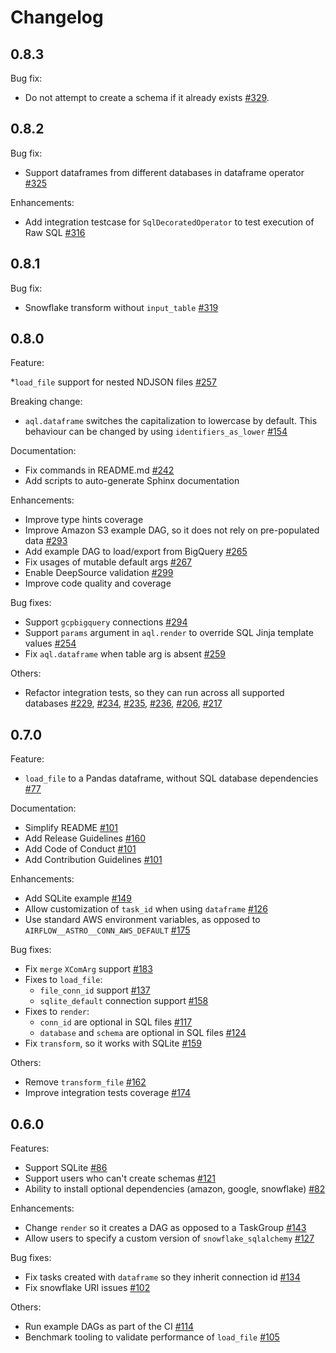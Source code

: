 # Changelog

## 0.8.3

Bug fix:
* Do not attempt to create a schema if it already exists [#329](https://github.com/astro-projects/astro/issues/329).


## 0.8.2

Bug fix:
* Support dataframes from different databases in dataframe operator [#325](https://github.com/astro-projects/astro/pull/325)

Enhancements:
* Add integration testcase for `SqlDecoratedOperator` to test execution of Raw SQL [#316](https://github.com/astro-projects/astro/pull/316)


## 0.8.1

Bug fix:
* Snowflake transform without `input_table` [#319](https://github.com/astro-projects/astro/issues/319)


## 0.8.0

Feature:

*`load_file` support for nested NDJSON files [#257](https://github.com/astro-projects/astro/issues/257)

Breaking change:
* `aql.dataframe` switches the capitalization to lowercase by default. This behaviour can be changed by using `identifiers_as_lower` [#154](https://github.com/astro-projects/astro/issues/154)

Documentation:
* Fix commands in README.md [#242](https://github.com/astro-projects/astro/issues/242)
* Add scripts to auto-generate Sphinx documentation

Enhancements:
* Improve type hints coverage
* Improve Amazon S3 example DAG, so it does not rely on pre-populated data [#293](https://github.com/astro-projects/astro/issues/293)
* Add example DAG to load/export from BigQuery [#265](https://github.com/astro-projects/astro/issues/265)
* Fix usages of mutable default args [#267](https://github.com/astro-projects/astro/issues/267)
* Enable DeepSource validation [#299](https://github.com/astro-projects/astro/issues/299)
* Improve code quality and coverage

Bug fixes:
* Support `gcpbigquery` connections [#294](https://github.com/astro-projects/astro/issues/294)
* Support `params` argument in `aql.render` to override SQL Jinja template values [#254](https://github.com/astro-projects/astro/issues/254)
* Fix `aql.dataframe` when table arg is absent [#259](https://github.com/astro-projects/astro/issues/259)

Others:
* Refactor integration tests, so they can run across all supported databases [#229](https://github.com/astro-projects/astro/issues/229), [#234](https://github.com/astro-projects/astro/issues/234), [#235](https://github.com/astro-projects/astro/issues/235), [#236](https://github.com/astro-projects/astro/issues/236), [#206](https://github.com/astro-projects/astro/issues/206), [#217](https://github.com/astro-projects/astro/issues/217)


## 0.7.0

Feature:
* `load_file` to a Pandas dataframe, without SQL database dependencies [#77](https://github.com/astro-projects/astro/issues/77)

Documentation:
* Simplify README [#101](https://github.com/astro-projects/astro/issues/101)
* Add Release Guidelines [#160](https://github.com/astro-projects/astro/pull/160)
* Add Code of Conduct [#101](https://github.com/astro-projects/astro/pull/101)
* Add Contribution Guidelines [#101](https://github.com/astro-projects/astro/pull/101)

Enhancements:
* Add SQLite example [#149](https://github.com/astro-projects/astro/issues/149)
* Allow customization of `task_id` when using `dataframe` [#126](https://github.com/astro-projects/astro/issues/126)
* Use standard AWS environment variables, as opposed to `AIRFLOW__ASTRO__CONN_AWS_DEFAULT` [#175](https://github.com/astro-projects/astro/issues/175)

Bug fixes:
* Fix `merge` `XComArg` support [#183](https://github.com/astro-projects/astro/issues/183)
* Fixes to `load_file`:
   * `file_conn_id` support [#137](https://github.com/astro-projects/astro/issues/137)
   * `sqlite_default` connection support [#158](https://github.com/astro-projects/astro/issues/158)
* Fixes to `render`:
   * `conn_id` are optional in SQL files [#117](https://github.com/astro-projects/astro/issues/117)
   * `database` and `schema` are optional in SQL files [#124](https://github.com/astro-projects/astro/issues/124)
* Fix `transform`, so it works with SQLite [#159](https://github.com/astro-projects/astro/issues/159)

Others:
* Remove `transform_file` [#162](https://github.com/astro-projects/astro/pull/162)
* Improve integration tests coverage [#174](https://github.com/astro-projects/astro/pull/174)

## 0.6.0

Features:
* Support SQLite [#86](https://github.com/astro-projects/astro/issues/86)
* Support users who can't create schemas [#121](https://github.com/astro-projects/astro/issues/121)
* Ability to install optional dependencies (amazon, google, snowflake) [#82](https://github.com/astro-projects/astro/issues/82)

Enhancements:
* Change `render` so it creates a DAG as opposed to a TaskGroup [#143](https://github.com/astro-projects/astro/issues/143)
* Allow users to specify a custom version of `snowflake_sqlalchemy` [#127](https://github.com/astro-projects/astro/issues/127)

Bug fixes:
* Fix tasks created with `dataframe` so they inherit connection id [#134](https://github.com/astro-projects/astro/issues/134)
* Fix snowflake URI issues [#102](https://github.com/astro-projects/astro/issues/102)

Others:
* Run example DAGs as part of the CI [#114](https://github.com/astro-projects/astro/issues/114)
* Benchmark tooling to validate performance of `load_file` [#105](https://github.com/astro-projects/astro/issues/105)
